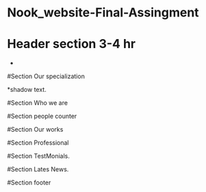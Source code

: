 # Nook_website-Final-Assingment

# Header section 3-4 hr
*


#Section Our specialization 
 
*shadow text.



#Section Who we are


#Section people counter


#Section Our works

#Section Professional


#Section TestMonials.


#Section Lates News.



#Section footer




